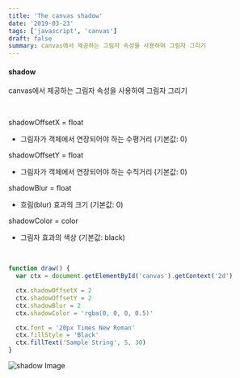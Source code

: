 ```yaml
---
title: 'The canvas shadow'
date: '2019-03-23'
tags: ['javascript', 'canvas']
draft: false
summary: canvas에서 제공하는 그림자 속성을 사용하여 그림자 그리기
---
```


#### shadow

canvas에서 제공하는 그림자 속성을 사용하여 그림자 그리기 <br />

<br />

shadowOffsetX = float

- 그림자가 객체에서 연장되어야 하는 수평거리 (기본값: 0)

shadowOffsetY = float

- 그림자가 객체에서 연장되어야 하는 수직거리 (기본값: 0)

shadowBlur = float

- 흐림(blur) 효과의 크기 (기본값: 0)

shadowColor = color

- 그림자 효과의 색상 (기본값: black)

<br />

```javascript
function draw() {
  var ctx = document.getElementById('canvas').getContext('2d')

  ctx.shadowOffsetX = 2
  ctx.shadowOffsetY = 2
  ctx.shadowBlur = 2
  ctx.shadowColor = 'rgba(0, 0, 0, 0.5)'

  ctx.font = '20px Times New Roman'
  ctx.fillStyle = 'Black'
  ctx.fillText('Sample String', 5, 30)
}
```

![shadow Image](/static/images/posts/canvas_shadow.png)

<br />

<br /><br /><br />

